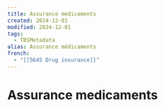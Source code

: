 ```yaml
---
title: Assurance medicaments
created: 2024-12-01
modified: 2024-12-01
tags:
  - TBSMetadata
alias: Assurance médicaments
french:
  - "[[5645 Drug insurance]]"
---
```

# Assurance medicaments
